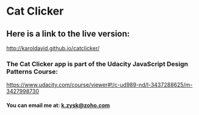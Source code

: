 # Cat Clicker

## Here is a link to the live version:
http://karoldavid.github.io/catclicker/

### The Cat Clicker app is part of the Udacity JavaScript Design Patterns Course:
https://www.udacity.com/course/viewer#!/c-ud989-nd/l-3437288625/m-3427998730

#### You can email me at: k.zysk@zoho.com
